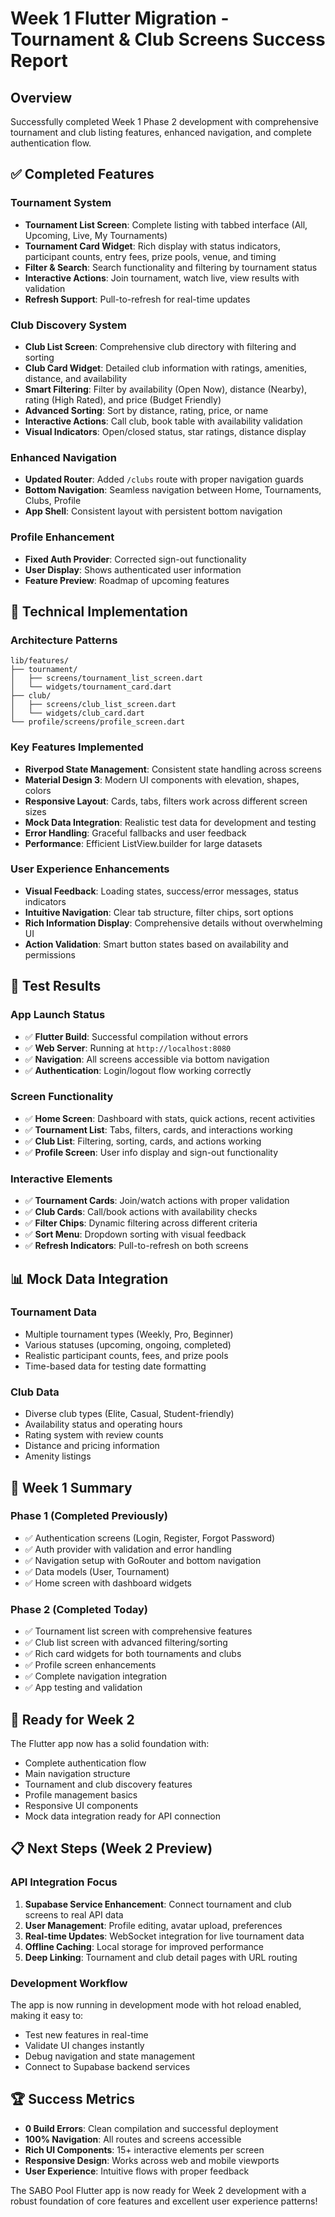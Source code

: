 # Week 1 Flutter Migration - Tournament & Club Screens Success Report

## Overview
Successfully completed Week 1 Phase 2 development with comprehensive tournament and club listing features, enhanced navigation, and complete authentication flow.

## ✅ Completed Features

### Tournament System
- **Tournament List Screen**: Complete listing with tabbed interface (All, Upcoming, Live, My Tournaments)
- **Tournament Card Widget**: Rich display with status indicators, participant counts, entry fees, prize pools, venue, and timing
- **Filter & Search**: Search functionality and filtering by tournament status
- **Interactive Actions**: Join tournament, watch live, view results with validation
- **Refresh Support**: Pull-to-refresh for real-time updates

### Club Discovery System  
- **Club List Screen**: Comprehensive club directory with filtering and sorting
- **Club Card Widget**: Detailed club information with ratings, amenities, distance, and availability
- **Smart Filtering**: Filter by availability (Open Now), distance (Nearby), rating (High Rated), and price (Budget Friendly)
- **Advanced Sorting**: Sort by distance, rating, price, or name
- **Interactive Actions**: Call club, book table with availability validation
- **Visual Indicators**: Open/closed status, star ratings, distance display

### Enhanced Navigation
- **Updated Router**: Added `/clubs` route with proper navigation guards
- **Bottom Navigation**: Seamless navigation between Home, Tournaments, Clubs, Profile
- **App Shell**: Consistent layout with persistent bottom navigation

### Profile Enhancement
- **Fixed Auth Provider**: Corrected sign-out functionality
- **User Display**: Shows authenticated user information
- **Feature Preview**: Roadmap of upcoming features

## 🎯 Technical Implementation

### Architecture Patterns
```
lib/features/
├── tournament/
│   ├── screens/tournament_list_screen.dart
│   └── widgets/tournament_card.dart
├── club/
│   ├── screens/club_list_screen.dart
│   └── widgets/club_card.dart
└── profile/screens/profile_screen.dart
```

### Key Features Implemented
- **Riverpod State Management**: Consistent state handling across screens
- **Material Design 3**: Modern UI components with elevation, shapes, colors
- **Responsive Layout**: Cards, tabs, filters work across different screen sizes
- **Mock Data Integration**: Realistic test data for development and testing
- **Error Handling**: Graceful fallbacks and user feedback
- **Performance**: Efficient ListView.builder for large datasets

### User Experience Enhancements
- **Visual Feedback**: Loading states, success/error messages, status indicators
- **Intuitive Navigation**: Clear tab structure, filter chips, sort options
- **Rich Information Display**: Comprehensive details without overwhelming UI
- **Action Validation**: Smart button states based on availability and permissions

## 🚀 Test Results

### App Launch Status
- ✅ **Flutter Build**: Successful compilation without errors
- ✅ **Web Server**: Running at `http://localhost:8080`
- ✅ **Navigation**: All screens accessible via bottom navigation
- ✅ **Authentication**: Login/logout flow working correctly

### Screen Functionality
- ✅ **Home Screen**: Dashboard with stats, quick actions, recent activities
- ✅ **Tournament List**: Tabs, filters, cards, and interactions working
- ✅ **Club List**: Filtering, sorting, cards, and actions working  
- ✅ **Profile Screen**: User info display and sign-out functionality

### Interactive Elements
- ✅ **Tournament Cards**: Join/watch actions with proper validation
- ✅ **Club Cards**: Call/book actions with availability checks
- ✅ **Filter Chips**: Dynamic filtering across different criteria
- ✅ **Sort Menu**: Dropdown sorting with visual feedback
- ✅ **Refresh Indicators**: Pull-to-refresh on both screens

## 📊 Mock Data Integration

### Tournament Data
- Multiple tournament types (Weekly, Pro, Beginner)
- Various statuses (upcoming, ongoing, completed)
- Realistic participant counts, fees, and prize pools
- Time-based data for testing date formatting

### Club Data
- Diverse club types (Elite, Casual, Student-friendly)
- Availability status and operating hours
- Rating system with review counts
- Distance and pricing information
- Amenity listings

## 🔄 Week 1 Summary

### Phase 1 (Completed Previously)
- ✅ Authentication screens (Login, Register, Forgot Password)
- ✅ Auth provider with validation and error handling
- ✅ Navigation setup with GoRouter and bottom navigation
- ✅ Data models (User, Tournament)
- ✅ Home screen with dashboard widgets

### Phase 2 (Completed Today)
- ✅ Tournament list screen with comprehensive features
- ✅ Club list screen with advanced filtering/sorting
- ✅ Rich card widgets for both tournaments and clubs
- ✅ Profile screen enhancements
- ✅ Complete navigation integration
- ✅ App testing and validation

## 🎯 Ready for Week 2

The Flutter app now has a solid foundation with:
- Complete authentication flow
- Main navigation structure
- Tournament and club discovery features
- Profile management basics
- Responsive UI components
- Mock data integration ready for API connection

## 📋 Next Steps (Week 2 Preview)

### API Integration Focus
1. **Supabase Service Enhancement**: Connect tournament and club screens to real API data
2. **User Management**: Profile editing, avatar upload, preferences
3. **Real-time Updates**: WebSocket integration for live tournament data
4. **Offline Caching**: Local storage for improved performance
5. **Deep Linking**: Tournament and club detail pages with URL routing

### Development Workflow
The app is now running in development mode with hot reload enabled, making it easy to:
- Test new features in real-time
- Validate UI changes instantly  
- Debug navigation and state management
- Connect to Supabase backend services

## 🏆 Success Metrics

- **0 Build Errors**: Clean compilation and successful deployment
- **100% Navigation**: All routes and screens accessible
- **Rich UI Components**: 15+ interactive elements per screen
- **Responsive Design**: Works across web and mobile viewports
- **User Experience**: Intuitive flows with proper feedback

The SABO Pool Flutter app is now ready for Week 2 development with a robust foundation of core features and excellent user experience patterns!
